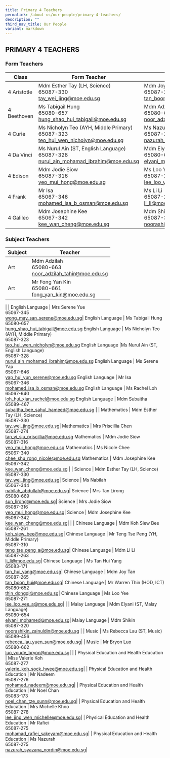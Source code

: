 ```yaml
---
title: Primary 4 Teachers
permalink: /about-us/our-people/primary-4-teachers/
description: ""
third_nav_title: Our People
variant: markdown
---
```

## PRIMARY 4 TEACHERS

### Form Teachers

| Class | Form Teacher | Form Teacher |
|---|---|---|
| 4 Aristotle | Mdm Esther Tay (LH, Science)<br>65087-330<br>[tay\_wei\_jing@moe.edu.sg](mailto:tay\_wei\_jing@moe.edu.sg)| Mdm Joy Tan<br>65087-265<br>[tan\_boon\_hui@moe.edu.sg](mailto:tan\_boon\_hui@moe.edu.sg)|
|4 Beethoven |Ms Tabigail Hung<br>65080-657<br>[hung\_shao\_hui\_tabigail@moe.edu.sg](mailto:hung\_shao\_hui\_tabigail@moe.edu.sg)|  Mdm Adzilah<br>65080-663<br>[noor\_adzilah\_tahir@moe.edu.sg](mailto:noor\_adzilah\_tahir@moe.edu.sg)|
| 4 Curie |Ms Nicholyn Teo (AYH, Middle Primary)<br>65087-323<br>[teo\_hui\_wen\_nicholyn@moe.edu.sg](mailto:teo\_hui\_wen\_nicholyn@moe.edu.sg)| Ms Nazurah<br>65087-275<br>[nazurah\_syazana\_nordin@moe.edu.sg](mailto:nazurah\_syazana\_nordin@moe.edu.sg)|
| 4 Da Vinci | Ms Nurul Ain (ST, English Language) <br>65087-328<br>[nurul\_ain\_mohamad\_ibrahim@moe.edu.sg](mailto:nurul\_ain\_mohamad\_ibrahim@moe.edu.sg)| Mdm Elyani (ST, Malay Language)<br>65080-654<br>[elyani\_mohamed@moe.edu.sg](mailto:elyani\_mohamed@moe.edu.sg)|
| 4 Edison |Mdm Jodie Siow<br>65087-316<br>[yeo\_mui\_hong@moe.edu.sg](mailto:yeo\_mui\_hong@moe.edu.sg)| Ms Loo Yee<br>65087-271<br>[lee\_loo\_yee\_a@moe.edu.sg](mailto:lee\_loo\_yee\_a@moe.edu.sg)|
| 4 Frank | Mr Isa<br>65067-346<br>[mohamed\_isa\_b\_osman@moe.edu.sg](mailto:mohamed\_isa\_b\_osman@moe.edu.sg)|Ms Li Li<br>65087-263<br>[li\_li@moe.edu.sg](mailto:li\_li@moe.edu.sg)|
| 4 Galileo | Mdm Josephine Kee<br>65067-342<br>[kee\_wan\_cheng@moe.edu.sg](mailto:kee\_wan\_cheng@moe.edu.sg)|Mdm Shikin <br>65087-320<br>[noorashikin\_zainuldin@moe.edu.sg](mailto:noorashikin\_zainuldin@moe.edu.sg)|

### Subject Teachers

| Subject | Teacher |
|---|---|
| Art | Mdm Adzilah<br>65080-663<br>[noor\_adzilah\_tahir@moe.edu.sg](mailto:noor\_adzilah\_tahir@moe.edu.sg)|
| Art  | Mr Fong Yan Kin<br>65080-661<br>[fong_yan_kin@moe.edu.sg](mailto:fong_yan_kin@moe.edu.sg)|
| 
| English Language | Mrs Serene Yue<br>65067-345<br>[wong\_may\_san\_serene@moe.edu.sg](mailto:wong\_may\_san\_serene@moe.edu.sg)|
English Language | Ms Tabigail Hung<br>65080-657<br>[hung\_shao\_hui\_tabigail@moe.edu.sg](mailto:hung\_shao\_hui\_tabigail@moe.edu.sg)
English Language | Ms Nicholyn Teo (AYH, Middle Primary)<br>65087-323<br>[teo\_hui\_wen\_nicholyn@moe.edu.sg](mailto:teo\_hui\_wen\_nicholyn@moe.edu.sg)
English Language |Ms Nurul Ain (ST, English Language) <br>65087-328<br>[nurul\_ain\_mohamad\_ibrahim@moe.edu.sg](mailto:nurul\_ain\_mohamad\_ibrahim@moe.edu.sg)
English Language | Ms Serene Yap<br>65067-646<br>[yap\_hui\_yun\_serene@moe.edu.sg](mailto:yap\_hui\_yun\_serene@moe.edu.sg)
English Language | Mr Isa<br>65067-346<br>[mohamed\_isa\_b\_osman@moe.edu.sg](mailto:mohamed\_isa\_b\_osman@moe.edu.sg)
English Language | Ms Rachel Loh<br>65067-640<br>[loh\_hui\_xian\_rachel@moe.edu.sg](mailto:loh\_hui\_xian\_rachel@moe.edu.sg)
English Language | Mdm Subaitha<br>65089-467<br>[subaitha\_bee\_sahul\_hameed@moe.edu.sg](mailto:subaitha\_bee\_sahul\_hameed@moe.edu.sg)
|
| Mathematics | Mdm Esther Tay (LH, Science)<br>65087-330<br>[tay\_wei\_jing@moe.edu.sg](mailto:tay\_wei\_jing@moe.edu.sg)|
Mathematics | Mrs Priscillia Chen<br>65087-274<br>[tan\_yi\_siu\_priscillia@moe.edu.sg](mailto:tan\_yi\_siu\_priscillia@moe.edu.sg)
Mathematics | Mdm Jodie Siow<br>65087-316<br>[yeo\_mui\_hong@moe.edu.sg](mailto:yeo\_mui\_hong@moe.edu.sg)
Mathematics | Ms Nicole Chee<br>65067-340<br>[chee\_shu\_rong\_nicole@moe.edu.sg](mailto:chee\_shu\_rong\_nicole@moe.edu.sg)
Mathematics | Mdm Josephine Kee<br>65067-342<br>[kee\_wan\_cheng@moe.edu.sg](mailto:kee\_wan\_cheng@moe.edu.sg)
|
| Science | Mdm Esther Tay (LH, Science)<br>65087-330<br>[tay\_wei\_jing@moe.edu.sg](mailto:tay\_wei\_jing@moe.edu.sg)|
Science | Ms Nabilah<br>65067-344<br>[nabilah\_abdullah@moe.edu.sg](mailto:nabilah\_abdullah@moe.edu.sg)|
Science | Mrs Tan Lirong<br>65080-669<br>[sun\_lirong@moe.edu.sg](mailto:sun\_lirong@moe.edu.sg)|
Science | Mrs Jodie Siow<br>65087-316<br>[yeo\_mui\_hong@moe.edu.sg](mailto:yeo\_mui\_hong@moe.edu.sg)|
Science | Mdm Josephine Kee<br>65067-342<br>[kee\_wan\_cheng@moe.edu.sg](mailto:kee\_wan\_cheng@moe.edu.sg)|
|
| Chinese Language | Mdm Koh Siew Bee<br>65087-261<br>[koh\_siew\_bee@moe.edu.sg](mailto:koh\_siew\_bee@moe.edu.sg)|
Chinese Language | Mr Teng Tse Peng (YH, Middle Primary)<br>65087-310<br>[teng\_tse\_peng\_a@moe.edu.sg](mailto:teng\_tse\_peng\_a@moe.edu.sg)|
Chinese Language | Mdm Li Li<br>65087-263<br>[li\_li@moe.edu.sg](mailto:li\_li@moe.edu.sg)|
Chinese Language | Ms Tan Hui Yang<br>65083-171<br>[tan\_hui\_yang@moe.edu.sg](mailto:tan\_hui\_yang@moe.edu.sg)|
Chinese Language | Mdm Joy Tan<br>65087-265<br>[tan\_boon\_hui@moe.edu.sg](mailto:tan\_boon\_hui@moe.edu.sg)|
Chinese Language | Mr Warren Thin (HOD, ICT)<br>65080-652<br>[thin\_dongqi@moe.edu.sg](mailto:thin\_dongqi@moe.edu.sg)|
Chinese Language | Ms Loo Yee<br>65087-271<br>[lee\_loo\_yee\_a@moe.edu.sg](mailto:lee\_loo\_yee\_a@moe.edu.sg)|
|
| Malay Language | Mdm Elyani (ST, Malay Language)<br>65080-654<br>[elyani\_mohamed@moe.edu.sg](mailto:elyani\_mohamed@moe.edu.sg)|
 Malay Language | Mdm Shikin<br>65087-320<br>[noorashikin\_zainuldin@moe.edu.sg](mailto:noorashikin\_zainuldin@moe.edu.sg)
|
| Music | Ms Rebecca Lau (ST, Music)<br>65089-456<br>[rebecca_lau_yuen_sun@moe.edu.sg](mailto:rebecca_lau_yuen_sun@moe.edu.sg)|
| Music | Mr Bryon Luo<br>65080-662<br>[luo\_youde\_bryon@moe.edu.sg](mailto:luo\_youde\_bryon@moe.edu.sg)|
|
| Physical Education and Health Education | Miss Valerie Koh<br>65087-277<br>[valerie_koh_sock_hwee@moe.edu.sg](mailto:valerie_koh_sock_hwee@moe.edu.sg)|
| Physical Education and Health Education | Mr Nadeem<br>65087-276<br>[mohamed_nadeem@moe.edu.sg](mailto:mohamed_nadeem@moe.edu.sg)|
| Physical Education and Health Education | Mr Noel Chan<br>65083-173<br>[noel_chan_tze_sunn@moe.edu.sg](mailto:noel_chan_tze_sunn@moe.edu.sg)|
| Physical Education and Health Education | Mrs Michelle Khoo<br>65087-278<br>[lee_jing_wen_michelle@moe.edu.sg](mailto:lee_jing_wen_michelle@moe.edu.sg)|
| Physical Education and Health Education | Mr Rafiei <br>65087-275<br>[mohamad\_rafiei\_sakeyam@moe.edu.sg](mailto:mohamad\_rafiei\_sakeyam@moe.edu.sg)|
| Physical Education and Health Education | Ms Nazurah<br>65087-275<br>[nazurah\_syazana\_nordin@moe.edu.sg](mailto:nazurah\_syazana\_nordin@moe.edu.sg)|